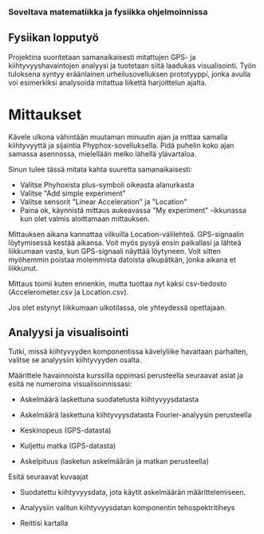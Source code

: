 ### Soveltava matematiikka ja fysiikka ohjelmoinnissa

## Fysiikan lopputyö

Projektina suoritetaan samanaikaisesti mitattujen GPS- ja kiihtyvyyshavaintojen analyysi ja tuotetaan siitä laadukas visualisointi.  Työn tuloksena syntyy eräänlainen urheilusovelluksen prototyyppi, jonka avulla voi esimerkiksi analysoida mitattua liikettä harjoittelun ajalta. 

# Mittaukset

Kävele ulkona vähintään muutaman minuutin ajan ja mittaa samalla kiihtyvyyttä ja sijaintia Phyphox-sovelluksella. Pidä puhelin koko ajan samassa asennossa, mielellään melko lähellä ylävartaloa. 

Sinun tulee tässä mitata kahta suuretta samanaikaisesti:

- Valitse Phyhoxista plus-symboli oikeasta alanurkasta
- Valitse "Add simple experiment"
- Valitse sensorit "Linear Acceleration" ja "Location"
- Paina ok, käynnistä mittaus aukeavassa "My experiment" -ikkunassa kun olet valmis aloittamaan mittauksen. 

Mittauksen aikana kannattaa vilkuilla Location-välilehteä. GPS-signaalin löytymisessä kestää aikansa. Voit myös pysyä ensin paikallasi ja lähteä liikkumaan vasta, kun GPS-signaali näyttää löytyneen. Voit sitten myöhemmin poistaa molemmista datoista alkupätkän, jonka aikana et liikkunut. 

Mittaus toimii kuten ennenkin, mutta tuottaa nyt kaksi csv-tiedosto (Accelerometer.csv ja Location.csv).

Jos olet estynyt liikkumaan ulkotilassa, ole yhteydessä opettajaan. 

## Analyysi ja visualisointi

Tutki, missä kiihtyvyyden komponentissa kävelyliike havaitaan parhaiten, valitse se analyysiin kiihtyvyyden osalta.

Määrittele havainnoista kurssilla oppimasi perusteella seuraavat asiat ja esitä ne numeroina visualisoinnissasi:

- Askelmäärä laskettuna suodatetusta kiihtyvyysdatasta

- Askelmäärä laskettuna kiihtyvyysdatasta Fourier-analyysin perusteella

- Keskinopeus (GPS-datasta)

- Kuljettu matka (GPS-datasta)

- Askelpituus (lasketun askelmäärän ja matkan perusteella)

Esitä seuraavat kuvaajat

- Suodatettu kiihtyvyysdata, jota käytit askelmäärän määrittelemiseen. 

- Analyysiin valitun kiihtyvyysdatan komponentin tehospektritiheys

- Reittisi kartalla
